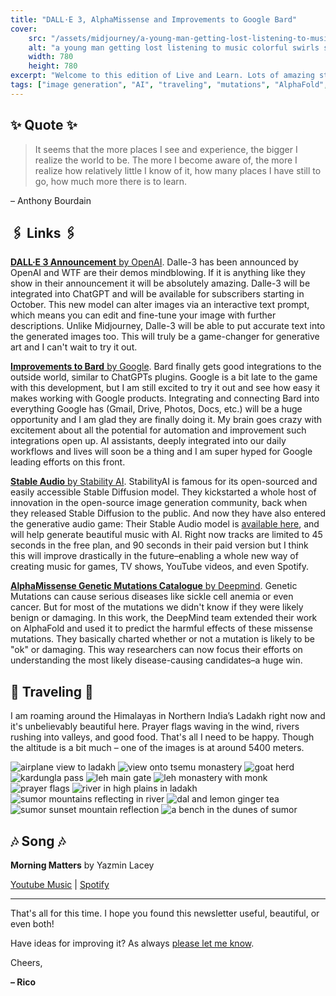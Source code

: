 ```yaml
---
title: "DALL·E 3, AlphaMissense and Improvements to Google Bard"
cover:
    src: "/assets/midjourney/a-young-man-getting-lost-listening-to-music-colorful-swirls-smile-universe.webp"
    alt: "a young man getting lost listening to music colorful swirls smile universe"
    width: 780
    height: 780
excerpt: "Welcome to this edition of Live and Learn. Lots of amazing stuff has been announced in the last two weeks: Better features for Google Bard, supreme music generation capabilities from Stability AI, and some serious improvements to image generation with DALL·E 3. As always I hope you enjoy this edition of Live and Learn."
tags: ["image generation", "AI", "traveling", "mutations", "AlphaFold", "Dalle-3", "Bard", "DeepMind", "OpenAi", "StabilityAI", "machine learning"]
---
```


## ✨ Quote ✨

> It seems that the more places I see and experience, the bigger I realize the world to be. The more I become aware of, the more I realize how relatively little I know of it, how many places I have still to go, how much more there is to learn.

– Anthony Bourdain 

## 🖇️ Links 🖇️

[**DALL·E 3 Announcement** by OpenAI](https://openai.com/dall-e-3). Dalle-3 has been announced by OpenAI and WTF are their demos mindblowing. If it is anything like they show in their announcement it will be absolutely amazing. Dalle-3 will be integrated into ChatGPT and will be available for subscribers starting in October. This new model can alter images via an interactive text prompt, which means you can edit and fine-tune your image with further descriptions. Unlike Midjourney, Dalle-3 will be able to put accurate text into the generated images too. This will truly be a game-changer for generative art and I can't wait to try it out.

[**Improvements to Bard** by Google](https://blog.google/products/bard/google-bard-new-features-update-sept-2023/). Bard finally gets good integrations to the outside world, similar to ChatGPTs plugins. Google is a bit late to the game with this development, but I am still excited to try it out and see how easy it makes working with Google products. Integrating and connecting Bard into everything Google has (Gmail, Drive, Photos, Docs, etc.) will be a huge opportunity and I am glad they are finally doing it. My brain goes crazy with excitement about all the potential for automation and improvement such integrations open up. AI assistants, deeply integrated into our daily workflows and lives will soon be a thing and I am super hyped for Google leading efforts on this front.

[**Stable Audio** by Stability AI](https://stability.ai/blog/stable-audio-using-ai-to-generate-music). StabilityAI is famous for its open-sourced and easily accessible Stable Diffusion model. They kickstarted a whole host of innovation in the open-source image generation community, back when they released Stable Diffusion to the public. And now they have also entered the generative audio game: Their Stable Audio model is [available here](https://www.stableaudio.com/), and will help generate beautiful music with AI. Right now tracks are limited to 45 seconds in the free plan, and 90 seconds in their paid version but I think this will improve drastically in the future–enabling a whole new way of creating music for games, TV shows, YouTube videos, and even Spotify. 

[**AlphaMissense Genetic Mutations Catalogue** by Deepmind](https://www.deepmind.com/blog/alphamissense-catalogue-of-genetic-mutations-to-help-pinpoint-the-cause-of-diseases). Genetic Mutations can cause serious diseases like sickle cell anemia or even cancer. But for most of the mutations we didn't know if they were likely benign or damaging. In this work, the DeepMind team extended their work on AlphaFold and used it to predict the harmful effects of these missense mutations. They basically charted whether or not a mutation is likely to be "ok" or damaging. This way researchers can now focus their efforts on understanding the most likely disease-causing candidates–a huge win. 


## 🌌 Traveling 🌌

I am roaming around the Himalayas in Northern India’s Ladakh right now and it's unbelievably beautiful here. Prayer flags waving in the wind, rivers rushing into valleys, and good food. That's all I need to be happy. Though the altitude is a bit much – one of the images is at around 5400 meters. 

![airplane view to ladakh](/assets/newsletter/india-2023/airplane-view.webp)
![view onto tsemu monastery](/assets/newsletter/india-2023/tsemu-monastery.webp)
![goat herd](/assets/newsletter/india-2023/goat-herd.webp)
![kardungla pass](/assets/newsletter/india-2023/kardungla.webp)
![leh main gate](/assets/newsletter/india-2023/leh-main-gate.webp)
![leh monastery with monk](/assets/newsletter/india-2023/leh-monastery.webp)
![prayer flags](/assets/newsletter/india-2023/prayer-flags.webp)
![river in high plains in ladakh](/assets/newsletter/india-2023/river-ladakh.webp)
![sumor mountains reflecting in river](/assets/newsletter/india-2023/sumor-reflection.webp)
![dal and lemon ginger tea](/assets/newsletter/india-2023/dal-and-lemon-ginger-tea.webp)
![sumor sunset mountain reflection](/assets/newsletter/india-2023/sumor-sunset-lake.webp)
![a bench in the dunes of sumor](/assets/newsletter/india-2023/the-bench.webp)

## 🎶 Song 🎶

**Morning Matters** by Yazmin Lacey

[Youtube Music](https://music.youtube.com/watch?v=swNAFE61k2M) | [Spotify](https://open.spotify.com/track/1EeS8SQ0BAhNrLVLCNrxrj)

---

That's all for this time. I hope you found this newsletter useful, beautiful, or even both!

Have ideas for improving it? As always [please let me know](https://airtable.com/shro1VeyG4lkNXkx2). 

Cheers,

**– Rico**
